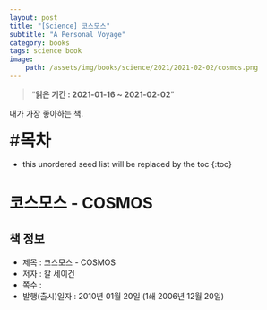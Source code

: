 ```yaml
---
layout: post
title: "[Science] 코스모스"
subtitle: "A Personal Voyage"
category: books
tags: science book
image:
    path: /assets/img/books/science/2021/2021-02-02/cosmos.png
---
```


> “**읽은 기간 : 2021-01-16 ~ 2021-02-02**”

내가 가장 좋아하는 책.

<span style="font-size:30px;">\#**목차**</span>
* this unordered seed list will be replaced by the toc
{:toc}

# 코스모스 - COSMOS

## 책 정보
- 제목 : 코스모스 - COSMOS
- 저자 : 칼 세이건
- 쪽수 :
- 발행(출시)일자 : 2010년 01월 20일 (1쇄 2006년 12월 20일)